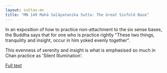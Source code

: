 ```yaml
---
layout: suttas-mn
title: "MN 149 Mahā Saḷāyatanika Sutta: The Great Sixfold Base"
---
```


In an exposition of how to practice non-attachment to the six sense bases, the Buddha says that for one who is practice rightly "These two things, tranquility and insight, occur in him yoked evenly together".  

This evenness of serenity and insight is what is emphasised so much in Chan practice as 'Silent Illumination'.

[Full text](https://www.dhammatalks.org/suttas/MN/MN149.html)
